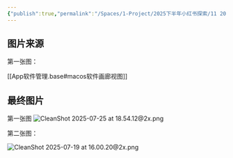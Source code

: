 ```yaml
---
{"publish":true,"permalink":"/Spaces/1-Project/2025下半年小红书探索/11 2025年我的macOS软件天梯榜-all in榨干版.md","created":"2025-07-19","modified":"2025-07-25","published":"2025-07-25T18:54:37.806+08:00","cssclasses":""}
---
```



## 图片来源

第一张图：

[[App软件管理.base#macos软件画廊视图]]

## 最终图片

第一张图
![CleanShot 2025-07-25 at 18.54.12@2x.png](https://pub-pic.oldwinter.top/2025/07/e2132759652214b0fa78179124eba6d2.png)

第二张图：

![CleanShot 2025-07-19 at 16.00.20@2x.png](https://pub-pic.oldwinter.top/2025/07/433abddc9d433f86da7b54dc4134e118.png)
